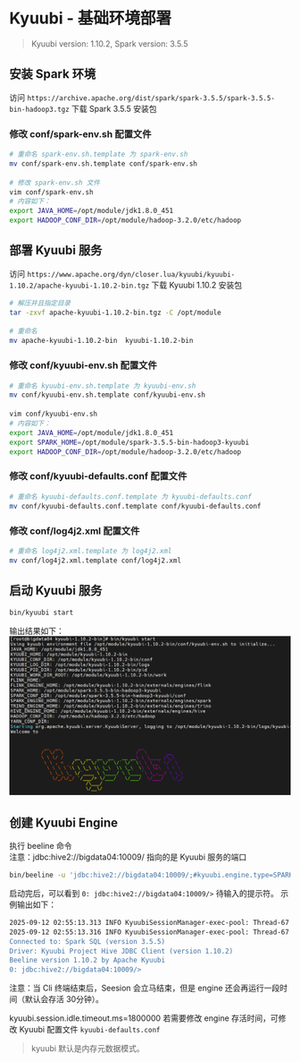 # Kyuubi - 基础环境部署  

>Kyuubi version: 1.10.2, Spark version: 3.5.5 

## 安装 Spark 环境 
访问 `https://archive.apache.org/dist/spark/spark-3.5.5/spark-3.5.5-bin-hadoop3.tgz` 下载 Spark 3.5.5 安装包   

### 修改 conf/spark-env.sh 配置文件  
```bash
# 重命名 spark-env.sh.template 为 spark-env.sh  
mv conf/spark-env.sh.template conf/spark-env.sh

# 修改 spark-env.sh 文件 
vim conf/spark-env.sh 
# 内容如下：  
export JAVA_HOME=/opt/module/jdk1.8.0_451
export HADOOP_CONF_DIR=/opt/module/hadoop-3.2.0/etc/hadoop
```  

## 部署 Kyuubi 服务 
访问 `https://www.apache.org/dyn/closer.lua/kyuubi/kyuubi-1.10.2/apache-kyuubi-1.10.2-bin.tgz` 下载 Kyuubi 1.10.2 安装包  

```bash
# 解压并且指定目录
tar -zxvf apache-kyuubi-1.10.2-bin.tgz -C /opt/module  

# 重命名
mv apache-kyuubi-1.10.2-bin  kyuubi-1.10.2-bin 
```

### 修改 conf/kyuubi-env.sh 配置文件  
```bash
# 重命名 kyuubi-env.sh.template 为 kyuubi-env.sh 
mv conf/kyuubi-env.sh.template conf/kyuubi-env.sh   

vim conf/kyuubi-env.sh 
# 内容如下：
export JAVA_HOME=/opt/module/jdk1.8.0_451
export SPARK_HOME=/opt/module/spark-3.5.5-bin-hadoop3-kyuubi  
export HADOOP_CONF_DIR=/opt/module/hadoop-3.2.0/etc/hadoop
```

### 修改 conf/kyuubi-defaults.conf 配置文件  
```bash
# 重命名 kyuubi-defaults.conf.template 为 kyuubi-defaults.conf 
mv conf/kyuubi-defaults.conf.template conf/kyuubi-defaults.conf
```

### 修改 conf/log4j2.xml 配置文件
```bash
# 重命名 log4j2.xml.template 为 log4j2.xml  
mv conf/log4j2.xml.template conf/log4j2.xml
```

## 启动 Kyuubi 服务
```bash
bin/kyuubi start 
```

输出结果如下：  
![getstarted01](images/getstarted01.png)

## 创建 Kyuubi Engine 
执行 beeline 命令   
注意：jdbc:hive2://bigdata04:10009/ 指向的是 Kyuubi 服务的端口  
```bash
bin/beeline -u 'jdbc:hive2://bigdata04:10009/;#kyuubi.engine.type=SPARK_SQL;spark.master=yarn;spark.submit.deployMode=cluster' -n root
```

启动完后，可以看到 `0: jdbc:hive2://bigdata04:10009/>` 待输入的提示符。 示例输出如下：    
```bash
2025-09-12 02:55:13.313 INFO KyuubiSessionManager-exec-pool: Thread-67 org.apache.kyuubi.shaded.zookeeper.ZooKeeper: Session: 0x100002266820001 closed
2025-09-12 02:55:13.316 INFO KyuubiSessionManager-exec-pool: Thread-67 org.apache.kyuubi.operation.LaunchEngine: Processing root's query[e4421b0e-4123-40ec-b614-7564266e42ed]: RUNNING_STATE -> FINISHED_STATE, time taken: 47.994 seconds
Connected to: Spark SQL (version 3.5.5)
Driver: Kyuubi Project Hive JDBC Client (version 1.10.2)
Beeline version 1.10.2 by Apache Kyuubi
0: jdbc:hive2://bigdata04:10009/>        
```

注意：当 Cli 终端结束后，Seesion 会立马结束，但是 engine 还会再运行一段时间（默认会存活 30分钟）。    

kyuubi.session.idle.timeout.ms=1800000 若需要修改 engine 存活时间，可修改 Kyuubi 配置文件 `kyuubi-defaults.conf`  


>kyuubi 默认是内存元数据模式。   
